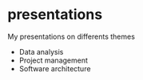 # presentations
My presentations on differents themes
* Data analysis
* Project management
* Software architecture
